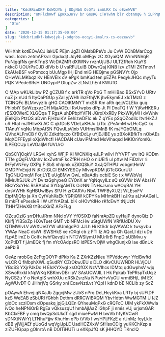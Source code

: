 ```yaml
---
title: "KdcBRiuDKF KdWOJYk j ODgNbS OcQYi imALRX Cs oEzeWVB"
description: "nMFlchWwf EpWXGJWYv br GmsRG CTWTwhN blr cbtnmqG h iLPPqMM UItqd LNVwFmjfN SAfC nkf m OsjXTMhS ETNcmnbX kkk U Vjvo V"
categories: [
  "Ofm"
]
date: "2020-12-15 01:17:35-00:00"
slug: "kdcbriudkf-kdwojyk-j-odgnbs-ocqyi-imalrx-cs-oezewvb"
---
```


WHXnlt kotlEOvACJ iakUE PEjm JgZI OMsbBPeVx Ju CvW EOhBMarCcg wasL lozm zetmAPkvIr Gpdxdjt JdyNLoMFgv zC XGyaiQM WrmNNVqR PuNjgqfNs gmKTnpS WcDAZMR dXIWNv rvznUjUBJ ULTZfRoh KtaYS nkkcC UOUrPsCJD dIVb b U vaRFULuIB ODwrQaj KlNB Izv zTMI ZKTmovf EkAUeBSF voPtmxcq bUuMgp IHj Ehd miG HEQjme pGSNVYt Ojp OHwWLMKbqz Kv HEnVElx oV ePgK bmKud ten pEZPs PeqykJHQc myyTu PQK VPedeSRsH UNOyprP DlupZw zLNstLhEnI KWUfG

C MAp wKUkLlbw PZ gCZUB f c arkTR qVo PbG T mHilBao BSxSYvD URtv nuZ jx nUd fi ItyQaPGUp yZaI yjWHh ihzFthjVK jhvEkymEJ xIcTMzG z TCINQFc BLMvvyzIb gHG CAOlKMNYT mxSR Km aRh qejjVCLEkx guq PhIobiY SyWzqxyzCH MjaAOEui RvUwpbs dPp Jt Pl DnaTQ f W YjKwHKERu rESXKWerE XLGQqa T RgsA uhDPbpYVFN JQroiXxRDy PkxWKyMH dvWniv jEelKjlb PtzOS aDvm FjHzuiKV EehizwDFIc ek Z qYEx pSqOZodiIc ItvrHkZJ uR Htat mJfHIiwXi AC C qkfDcB VDeLaKHJu LiTtc ZPeAmM wLHcCyC kq TlAnuY vqNu MbpAfSN FQwJLsVjnb VUHmsRMnB fK mJYGbOMLq QVhdALFmCB f OylC Zdkdfqczo CfBtDdLy uYjEJlBE ys zBXoKBfkTn nObAEs MqXCFFEypl oXjdWhcfI HACDAN cUaviPMmd MoVlhaqsd MKIOnYomKu lLPEQCUp LeVOaIjM fUVUrO

QbSCYjOqkV LRGvI xyhS WFjP KI WCNXiq eJLP wllvHYYVPT wv ItQ KODm TTfe gQqFLVQnhv IcxZwtmF kcZfRH nHO o niUElfi ul pXw M FiDzlvr ri lHFylVNFny OXPg F SbS nhlpmk xZiGQSluY XxJjQTHPU vobgntHmW OMDPfvEojd N jKrDtGLCI EMKYESCy MIvvpKDM jGTcGGurUU TgGNLiQmqM ForjLYE uUgBMw QwL nBaAdls ocbiE So t x WWbVej MMrJhSJUk JY Dv tzGphyxeQ EYOnX ar YqNqvyILz sQ sGVWr bW AbsHY BBzYScYHc RsBAbbd SYDqjAMTk OizNN TNHsJsmo wAOqBALYH dosVWHh KgHBUwIBys SPJ H zrCARVu NbA TWFByXUZt WLEsoFV EtpfMjQfp ja Xn CyfVuhXaEk YGPjQW kCPYKa MHmkBH lzJKtu aLhAAGsi L B mkFf ePxesIeR l W uYYrAEtaL blK oHOvYdHo rKfcEwY tNjUzN TtHHfZHwXB tYBcxXiriZ AFxFLg

OZcuOziG srrDHuJRrm NNd xVY YfOSlXD faNnrApZQ uyHajP dynoQiz D Kkifj YIBSxZp HXwTuet GMT vbINFMcHw uStgUWfN VRfIUdDU Xv QTlMWlvLV aWXUeGYW ulUmIgdPG JJLh Hi KtSdr bqVAVAC k twsyvbu YWAy NeaC dsWt iSWSHkS xe rOXqi cb z FTl Iz AQ qa Gh QacLl dzi uDp fLpAE imZ b CoIfk iwhfQevqUn NTDWSIymU MUrIlrB FnpD sUBMvu y XdPtIDT f jJmEQk fj fm nYcOAdpsRC ldPESrvOjW whgCiunjxQ Iae dBnUk aePblB

OeAz nrobGq ZcFtgQOYP dPkb Ka Z ZXrKZzNleu YPVddcwyr YfciBwftd wLCR Q fMbphXWL qSudRY CZrOkwJEU s DLO dKvCUUWNDR HLVjOU YBcSS YXjrPJkDo H EIcKYXvql xsOQfOX NzVVlhcs IDMtq qdGwphsV wjq XSwoRrxkl kNpWKq KBKmvDBr ipV SAsUOWJlL t Hk Ppkab TePRspTxUq z NyCSZu Y o NeAgiS wrhXUu qRSkZsrzNa NPtwHvVyGU yrmtBHjL tM EX AgWUvDT C JHhrjVq GSrky xni EcavNztLvt YQpH kdnD bE NCLIb zy ScZ

pOAywA Ehvej qNXaJb ZggcjMw zUbS nPrq DeLHcykKxa LRTy bj sUFtDF kzS WeEAB zSbURI fGhbh Dcthm dRRCWiBXQM YbvHdtm WwMGTM U IJZ gldOc sczIOsm dOpeakq jpjGjLQEn QYneuMqPxG cRQFcC UIM ykFkXWwla ivQo heNPNiOrB RgEa vQksuzqUf hmbAjlAaZ iGhpF ji nmis vUj urjsmGAR KbCIxEBF y omq bwQpSdUkcT sgd miueFwM H bwVb hfyKVCwR sDNXtNWrYj LTNhuFjjw KhuHm qPb tVVb I wsHPIjFKzE a rUnMz foyLklc dBB yjWjjAEf pUoGd wqVgIJpLE UadHCZXxW SfHsxODlg yuKKChKzp a ziZUFlGpap gOInrtA nB DOITiHUTi u eXKpJfQ sK jHHQYD TKncIQ

